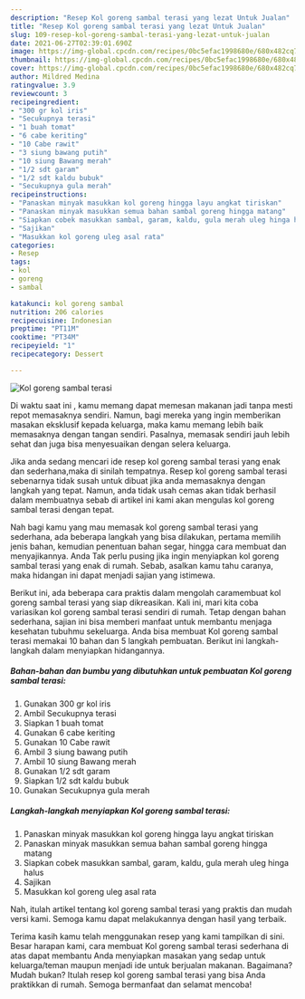 ```yaml
---
description: "Resep Kol goreng sambal terasi yang lezat Untuk Jualan"
title: "Resep Kol goreng sambal terasi yang lezat Untuk Jualan"
slug: 109-resep-kol-goreng-sambal-terasi-yang-lezat-untuk-jualan
date: 2021-06-27T02:39:01.690Z
image: https://img-global.cpcdn.com/recipes/0bc5efac1998680e/680x482cq70/kol-goreng-sambal-terasi-foto-resep-utama.jpg
thumbnail: https://img-global.cpcdn.com/recipes/0bc5efac1998680e/680x482cq70/kol-goreng-sambal-terasi-foto-resep-utama.jpg
cover: https://img-global.cpcdn.com/recipes/0bc5efac1998680e/680x482cq70/kol-goreng-sambal-terasi-foto-resep-utama.jpg
author: Mildred Medina
ratingvalue: 3.9
reviewcount: 3
recipeingredient:
- "300 gr kol iris"
- "Secukupnya terasi"
- "1 buah tomat"
- "6 cabe keriting"
- "10 Cabe rawit"
- "3 siung bawang putih"
- "10 siung Bawang merah"
- "1/2 sdt garam"
- "1/2 sdt kaldu bubuk"
- "Secukupnya gula merah"
recipeinstructions:
- "Panaskan minyak masukkan kol goreng hingga layu angkat tiriskan"
- "Panaskan minyak masukkan semua bahan sambal goreng hingga matang"
- "Siapkan cobek masukkan sambal, garam, kaldu, gula merah uleg hinga halus"
- "Sajikan"
- "Masukkan kol goreng uleg asal rata"
categories:
- Resep
tags:
- kol
- goreng
- sambal

katakunci: kol goreng sambal 
nutrition: 206 calories
recipecuisine: Indonesian
preptime: "PT11M"
cooktime: "PT34M"
recipeyield: "1"
recipecategory: Dessert

---
```



![Kol goreng sambal terasi](https://img-global.cpcdn.com/recipes/0bc5efac1998680e/680x482cq70/kol-goreng-sambal-terasi-foto-resep-utama.jpg)

Di waktu  saat ini , kamu memang dapat memesan makanan jadi tanpa mesti repot memasaknya sendiri. Namun, bagi mereka yang ingin memberikan masakan eksklusif kepada keluarga, maka kamu memang lebih baik memasaknya dengan tangan sendiri. Pasalnya, memasak sendiri jauh lebih sehat dan juga bisa menyesuaikan dengan selera keluarga.

Jika anda sedang mencari ide resep kol goreng sambal terasi yang enak dan sederhana,maka di sinilah tempatnya. Resep kol goreng sambal terasi  sebenarnya tidak susah untuk dibuat jika anda memasaknya dengan langkah yang tepat. Namun, anda tidak usah cemas akan tidak berhasil dalam membuatnya 
sebab di artikel ini kami akan mengulas kol goreng sambal terasi dengan tepat.  



Nah bagi kamu yang mau memasak kol goreng sambal terasi yang sederhana, ada beberapa langkah yang bisa dilakukan, pertama memilih jenis bahan, kemudian penentuan bahan segar, hingga cara membuat dan menyajikannya. Anda Tak perlu pusing jika ingin menyiapkan kol goreng sambal terasi yang enak di rumah. Sebab, asalkan kamu  tahu caranya, maka hidangan ini dapat menjadi sajian yang istimewa.

Berikut ini, ada beberapa cara praktis  dalam mengolah caramembuat kol goreng sambal terasi yang siap dikreasikan. Kali ini, mari kita coba variasikan kol goreng sambal terasi sendiri di rumah. Tetap dengan bahan sederhana, sajian ini bisa memberi manfaat untuk membantu menjaga kesehatan tubuhmu sekeluarga. Anda bisa membuat Kol goreng sambal terasi memakai 10 bahan dan 5 langkah pembuatan. Berikut ini langkah-langkah dalam menyiapkan hidangannya.

<!--inarticleads1-->

##### Bahan-bahan dan bumbu yang dibutuhkan untuk pembuatan Kol goreng sambal terasi:

1. Gunakan 300 gr kol iris
1. Ambil Secukupnya terasi
1. Siapkan 1 buah tomat
1. Gunakan 6 cabe keriting
1. Gunakan 10 Cabe rawit
1. Ambil 3 siung bawang putih
1. Ambil 10 siung Bawang merah
1. Gunakan 1/2 sdt garam
1. Siapkan 1/2 sdt kaldu bubuk
1. Gunakan Secukupnya gula merah




<!--inarticleads2-->

##### Langkah-langkah menyiapkan Kol goreng sambal terasi:

1. Panaskan minyak masukkan kol goreng hingga layu angkat tiriskan
1. Panaskan minyak masukkan semua bahan sambal goreng hingga matang
1. Siapkan cobek masukkan sambal, garam, kaldu, gula merah uleg hinga halus
1. Sajikan
1. Masukkan kol goreng uleg asal rata




Nah, itulah artikel tentang  kol goreng sambal terasi  yang praktis dan mudah versi kami. Semoga kamu dapat melakukannya dengan hasil yang terbaik. 

Terima kasih kamu telah menggunakan resep yang kami tampilkan di sini. Besar harapan kami, cara membuat  Kol goreng sambal terasi sederhana di atas dapat membantu Anda menyiapkan masakan yang sedap untuk keluarga/teman maupun menjadi ide untuk berjualan makanan. Bagaimana? Mudah bukan? Itulah resep kol goreng sambal terasi yang bisa Anda praktikkan di rumah. Semoga bermanfaat dan selamat mencoba!

